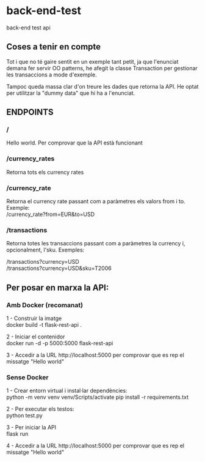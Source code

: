 # back-end-test

back-end test api

## Coses a tenir en compte

Tot i que no té gaire sentit en un exemple tant petit, ja que l'enunciat demana fer servir OO patterns, he afegit
la classe Transaction per gestionar les transaccions a mode d'exemple.

Tampoc queda massa clar d'on treure les dades que retorna la API. He optat per utilitzar la "dummy data" que hi ha
a l'enunciat.

## ENDPOINTS

### /

Hello world. Per comprovar que la API està funcionant

### /currency_rates

Retorna tots els currency rates

### /currency_rate

Retorna el currency rate passant com a paràmetres els valors from i to. Exemple:  
/currency_rate?from=EUR&to=USD

### /transactions

Retorna totes les transaccions passant com a paràmetres la currency i, opcionalment, l'sku. Exemples:

/transactions?currency=USD  
/transactions?currency=USD&sku=T2006

## Per posar en marxa la API:

### Amb Docker (recomanat)

1 - Construir la imatge  
docker build -t flask-rest-api .

2 - Iniciar el contenidor  
docker run -d -p 5000:5000 flask-rest-api

3 - Accedir a la URL http://localhost:5000 per comprovar que es rep el missatge "Hello world"

### Sense Docker

1 - Crear entorn virtual i instal·lar dependències:  
python -m venv venv
venv/Scripts/activate
pip install -r requirements.txt

2 - Per executar els testos:  
python test.py

3 - Per iniciar la API  
flask run

4 - Accedir a la URL http://localhost:5000 per comprovar que es rep el missatge "Hello world"
